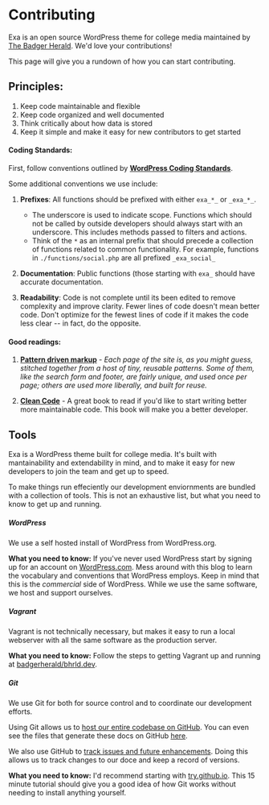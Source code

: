 # Contributing

Exa is an open source WordPress theme for college media maintained by [The Badger Herald](https://badgerherald.com). We'd love your contributions!

This page will give you a rundown of how you can start contributing.

## Principles:

 1. Keep code maintainable and flexible
 2. Keep code organized and well documented
 3. Think critically about how data is stored
 4. Keep it simple and make it easy for new contributors to get started

#### Coding Standards:

First, follow conventions outlined by **[WordPress Coding Standards](https://codex.wordpress.org/WordPress_Coding_Standards)**.

Some additional conventions we use include:

 1. **Prefixes**: All functions should be prefixed with either `exa_*_` or `_exa_*_`. 
 	- The underscore is used to indicate scope. Functions which should not be called by outside developers should always start with an underscore. This includes methods passed to filters and actions. 
 	- Think of the `*` as an internal prefix that should precede a collection of functions related to common functionality. For example, functions in `./functions/social.php` are all prefixed `_exa_social_`

 2. **Documentation**: Public functions (those starting with `exa_` should have accurate documentation.

 2. **Readability**: Code is not complete until its been edited to remove complexity and improve clarity. Fewer lines of code doesn't mean better code. Don't optimize for the fewest lines of code if it makes the code less clear -- in fact, do the opposite.
 
#### Good readings:

 1. **[Pattern driven markup](https://24ways.org/2015/putting-my-patterns-through-their-paces/)** - _Each page of the site is, as you might guess, stitched together from a host of tiny, reusable patterns. Some of them, like the search form and footer, are fairly unique, and used once per page; others are used more liberally, and built for reuse._

 2. **[Clean Code](https://www.amazon.com/Clean-Code-Handbook-Software-Craftsmanship/dp/0132350882)** - A great book to read if you'd like to start writing better more maintainable code. This book will make you a better developer.

## Tools

Exa is a WordPress theme built for college media. It's built with mantainability and extendability in mind, and to make it easy for new developers to join the team and get up to speed.

To make things run effeciently our development enviornments are bundled with a collection of tools. This is not an exhaustive list, but what you need to know to get up and running.

##### WordPress

We use a self hosted install of WordPress from WordPress.org.

**What you need to know:** If you've never used WordPress start by signing up for an account on [WordPress.com](https://wordpress.com). Mess around with this blog to learn the vocabulary and conventions that WordPress employs. Keep in mind that this is the *commercial* side of WordPress. While we use the same software, we host and support ourselves.

##### Vagrant

Vagrant is not technically necessary, but makes it easy to run a local webserver with all the same software as the production server.

**What you need to know:** Follow the steps to getting Vagrant up and running at [badgerherald/bhrld.dev](https://github.com/badgerherald/badgerherald.test).

##### Git

We use Git for both for source control and to coordinate our development efforts.

Using Git allows us to [host our entire codebase on GitHub](https://github.com/badgerherald/exa). You can even see the files that generate these docs on GitHub [here](https://github.com/badgerherald/exa/tree/master/docs).

We also use GitHub to [track issues and future enhancements](https://github.com/badgerherald/exa/issues). Doing this allows us to track changes to our doce and keep a record of versions.

**What you need to know:** I'd recommend starting with [try.github.io](https://try.github.io/). This 15 minute tutorial should give you a good idea of how Git works without needing to install anything yourself. 




